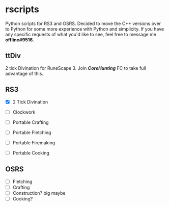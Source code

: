 # rscripts
Python scripts for RS3 and OSRS. Decided to move the C++ versions over to Python for some more experience with Python and simplicity. If you have any specific requests of what you'd like to see, feel free to message me **offline#9516**.



## ttDiv
2 tick Divination for RuneScape 3. Join **_CoreHunting_** FC to take full advantage of this.



## RS3

- [X] 2 Tick Divination
- [ ] Clockwork
- [ ] Portable Crafting
- [ ] Portable Fletching
- [ ] Portable Firemaking
- [ ] Portable Cooking


## OSRS

- [ ] Fletching
- [ ] Crafting
- [ ] Construction? big maybe
- [ ] Cooking?
